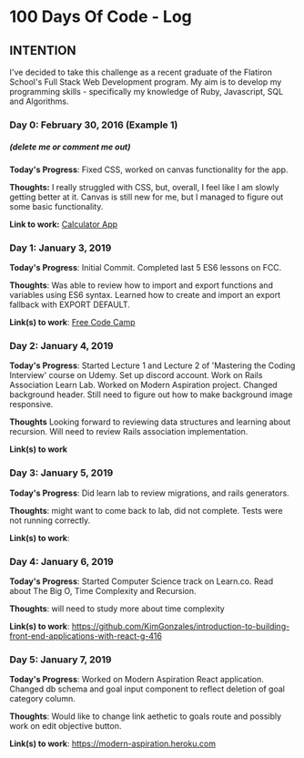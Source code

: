 # 100 Days Of Code - Log

## INTENTION
I've decided to take this challenge as a recent graduate of the Flatiron School's
Full Stack Web Development program. My aim is to develop my programming skills - specifically my knowledge of Ruby, Javascript, SQL and Algorithms. 


### Day 0: February 30, 2016 (Example 1)
##### (delete me or comment me out)

**Today's Progress**: Fixed CSS, worked on canvas functionality for the app.

**Thoughts:** I really struggled with CSS, but, overall, I feel like I am slowly getting better at it. Canvas is still new for me, but I managed to figure out some basic functionality.

**Link to work:** [Calculator App](http://www.example.com)

### Day 1: January 3, 2019

**Today's Progress**: Initial Commit. Completed last 5 ES6 lessons on FCC.

**Thoughts**: Was able to review how to import and export functions and variables
using ES6 syntax. Learned how to create and import an export fallback with EXPORT DEFAULT.

**Link(s) to work**: [Free Code Camp](https://learn.freecodecamp.org/)

### Day 2: January 4, 2019

**Today's Progress**: Started Lecture 1 and Lecture 2 of 'Mastering the Coding Interview' course on Udemy. Set up discord account. Work on Rails Association Learn Lab. Worked on Modern Aspiration project. Changed background header. Still need to figure out how to make background image responsive. 

**Thoughts** Looking forward to reviewing data structures and learning about recursion. Will need to review Rails association implementation. 

**Link(s) to work**


### Day 3: January 5, 2019

**Today's Progress**: Did learn lab to review migrations, and rails generators.

**Thoughts**: might want to come back to lab, did not complete. Tests were not running correctly. 

**Link(s) to work**: 

### Day 4: January 6, 2019

**Today's Progress**: Started Computer Science track on Learn.co. Read about The Big O, Time Complexity and Recursion.

**Thoughts**: will need to study more about time complexity

**Link(s) to work**: https://github.com/KimGonzales/introduction-to-building-front-end-applications-with-react-g-416

### Day 5: January 7, 2019

**Today's Progress**: Worked on Modern Aspiration React application. Changed db schema and goal input component to reflect deletion of goal category column. 

**Thoughts**: Would like to change link aethetic to goals route and possibly work on edit objective button. 

**Link(s) to work**: https://modern-aspiration.heroku.com
